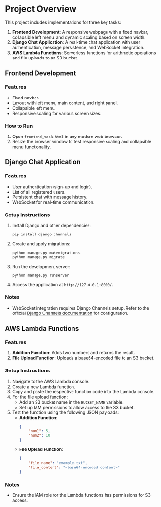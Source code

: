 # Project Overview

This project includes implementations for three key tasks:
1. **Frontend Development**: A responsive webpage with a fixed navbar, collapsible left menu, and dynamic scaling based on screen width.
2. **Django Chat Application**: A real-time chat application with user authentication, message persistence, and WebSocket integration.
3. **AWS Lambda Functions**: Serverless functions for arithmetic operations and file uploads to an S3 bucket.

## Frontend Development

### Features
- Fixed navbar.
- Layout with left menu, main content, and right panel.
- Collapsible left menu.
- Responsive scaling for various screen sizes.

### How to Run
1. Open `frontend_task.html` in any modern web browser.
2. Resize the browser window to test responsive scaling and collapsible menu functionality.

## Django Chat Application

### Features
- User authentication (sign-up and login).
- List of all registered users.
- Persistent chat with message history.
- WebSocket for real-time communication.

### Setup Instructions
1. Install Django and other dependencies:
   ```bash
   pip install django channels
   ```
2. Create and apply migrations:
   ```bash
   python manage.py makemigrations
   python manage.py migrate
   ```
3. Run the development server:
   ```bash
   python manage.py runserver
   ```
4. Access the application at `http://127.0.0.1:8000/`.

### Notes
- WebSocket integration requires Django Channels setup. Refer to the official [Django Channels documentation](https://channels.readthedocs.io/en/stable/) for configuration.

## AWS Lambda Functions

### Features
1. **Addition Function**: Adds two numbers and returns the result.
2. **File Upload Function**: Uploads a base64-encoded file to an S3 bucket.

### Setup Instructions
1. Navigate to the AWS Lambda console.
2. Create a new Lambda function.
3. Copy and paste the respective function code into the Lambda console.
4. For the file upload function:
   - Add an S3 bucket name in the `BUCKET_NAME` variable.
   - Set up IAM permissions to allow access to the S3 bucket.
5. Test the function using the following JSON payloads:
   - **Addition Function**:
     ```json
     {
         "num1": 5,
         "num2": 10
     }
     ```
   - **File Upload Function**:
     ```json
     {
         "file_name": "example.txt",
         "file_content": "<base64-encoded content>"
     }
     ```

### Notes
- Ensure the IAM role for the Lambda functions has permissions for S3 access.
